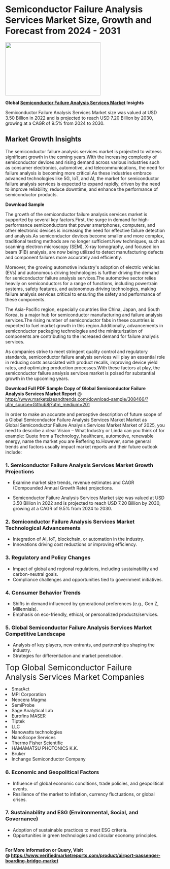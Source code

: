 <H1>Semiconductor Failure Analysis Services Market Size, Growth and Forecast from 2024 - 2031</H1><img class="aligncenter size-medium wp-image-584254" src="https://thirdeyenews.in/wp-content/uploads/2024/09/Global-Market-Research-300x168.jpeg" alt="" width="300" height="168" /><p><strong>Global&nbsp;<a href="https://www.marketsizeandtrends.com/download-sample/308466/?utm_source=Github8j?utm_medium=201">Semiconductor Failure Analysis Services Market</a> Insights</strong></p><p>Semiconductor Failure Analysis Services Market size was valued at USD 3.50 Billion in 2022 and is projected to reach USD 7.20 Billion by 2030, growing at a CAGR of 9.5% from 2024 to 2030.</p><p><h2>Market Growth Insights</h2> <p>The semiconductor failure analysis services market is projected to witness significant growth in the coming years.With the increasing complexity of semiconductor devices and rising demand across various industries such as consumer electronics, automotive, and telecommunications, the need for failure analysis is becoming more critical.As these industries embrace advanced technologies like 5G, IoT, and AI, the market for semiconductor failure analysis services is expected to expand rapidly, driven by the need to improve reliability, reduce downtime, and enhance the performance of semiconductor products.</p> <p><strong>Download Sample</strong></p> <p>The growth of the semiconductor failure analysis services market is supported by several key factors.First, the surge in demand for high-performance semiconductors that power smartphones, computers, and other electronic devices is increasing the need for effective failure detection and analysis.As semiconductor devices become smaller and more complex, traditional testing methods are no longer sufficient.New techniques, such as scanning electron microscopy (SEM), X-ray tomography, and focused ion beam (FIB) analysis, are now being utilized to detect manufacturing defects and component failures more accurately and efficiently.</p> <p>Moreover, the growing automotive industry's adoption of electric vehicles (EVs) and autonomous driving technologies is further driving the demand for semiconductor failure analysis services.The automotive sector relies heavily on semiconductors for a range of functions, including powertrain systems, safety features, and autonomous driving technologies, making failure analysis services critical to ensuring the safety and performance of these components.</p> <p>The Asia-Pacific region, especially countries like China, Japan, and South Korea, is a major hub for semiconductor manufacturing and failure analysis services.The rising number of semiconductor fabs in these countries is expected to fuel market growth in this region.Additionally, advancements in semiconductor packaging technologies and the miniaturization of components are contributing to the increased demand for failure analysis services.</p> <p>As companies strive to meet stringent quality control and regulatory standards, semiconductor failure analysis services will play an essential role in reducing costs associated with product recalls, improving device yield rates, and optimizing production processes.With these factors at play, the semiconductor failure analysis services market is poised for substantial growth in the upcoming years.</p> <p><span class=""><strong>Download Full PDF Sample Copy of Global Semiconductor Failure Analysis Services Market Report</strong> @ <a href="https://www.marketsizeandtrends.com/download-sample/308466/?utm_source=Github8j?utm_medium=201" target="_blank">https://www.marketsizeandtrends.com/download-sample/308466/?utm_source=Github8j?utm_medium=201</a></span></p><p>In order to make an accurate and perceptive description of future scope of a Global&nbsp;Semiconductor Failure Analysis Services Market Market as Global&nbsp;Semiconductor Failure Analysis Services Market Market of 2025, you need to describe a clear Vision &ndash; What Industry or Linda can you think of for example: Quote from a Technology, healthcare, automotive, renewable energy, name the market you are Reffering to.However, some general trends and factors usually impact market reports and their future outlook include:</p><h3>1.&nbsp;<strong>Semiconductor Failure Analysis Services Market Growth Projections</strong></h3><ul><li>Examine market size trends, revenue estimates and CAGR (Compounded Annual Growth Rate) projections.</li><li><p>Semiconductor Failure Analysis Services Market size was valued at USD 3.50 Billion in 2022 and is projected to reach USD 7.20 Billion by 2030, growing at a CAGR of 9.5% from 2024 to 2030.</p></li></ul><h3>2.&nbsp;<strong>Semiconductor Failure Analysis Services Market Technological Advancements</strong></h3><ul><li>Integration of AI, IoT, blockchain, or automation in the industry.</li><li>Innovations driving cost reductions or improving efficiency.</li></ul><h3>3.&nbsp;<strong>Regulatory and Policy Changes</strong></h3><ul><li>Impact of global and regional regulations, including sustainability and carbon-neutral goals.</li><li>Compliance challenges and opportunities tied to government initiatives.</li></ul><h3>4.&nbsp;<strong>Consumer Behavior Trends</strong></h3><ul><li>Shifts in demand influenced by generational preferences (e.g., Gen Z, Millennials).</li><li>Emphasis on eco-friendly, ethical, or personalized products/services.</li></ul><h3>5.&nbsp;<strong>Global Semiconductor Failure Analysis Services Market Competitive Landscape</strong></h3><ul><li>Analysis of key players, new entrants, and partnerships shaping the industry.</li><li>Strategies for differentiation and market penetration.</li></ul><p data-pm-slice="1 1 []"><span style="color: inherit; font-family: inherit; font-size: 25px;">Top Global Semiconductor Failure Analysis Services Market Companies</span></p><div class="" data-test-id=""><p><li>SmarAct</li><li> MPI Corporation</li><li> Neocera Magma</li><li> SemiProbe</li><li> Sage Analytical Lab</li><li> Eurofins MASER</li><li> Tiptek</li><li> LLC</li><li> Nanowatts technologies</li><li> NanoScope Services</li><li> Thermo Fisher Scientific</li><li> HAMAMATSU PHOTONICS K.K.</li><li> Bruker</li><li> Inchange Semiconductor Company</li></p></div><h3>6.&nbsp;<strong>Economic and Geopolitical Factors</strong></h3><ul><li>Influence of global economic conditions, trade policies, and geopolitical events.</li><li>Resilience of the market to inflation, currency fluctuations, or global crises.</li></ul><h3>7.&nbsp;<strong>Sustainability and ESG (Environmental, Social, and Governance)</strong></h3><ul><li>Adoption of sustainable practices to meet ESG criteria.</li><li>Opportunities in green technologies and circular economy principles.</li></ul><h2><strong style="font-size: 14px;">For More Information or Query, Visit @&nbsp;</strong><a style="background-color: #ffffff; font-size: 14px;" href="https://www.marketsizeandtrends.com/report/semiconductor-failure-analysis-services-market/" target="_blank">https://www.verifiedmarketreports.com/product/airport-passenger-boarding-bridge-market</a></h2>